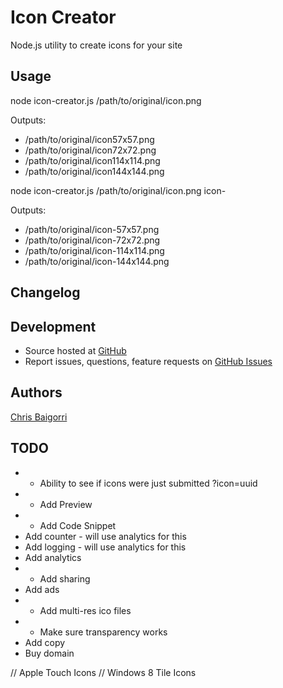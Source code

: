 # Icon Creator

Node.js utility to create icons for your site

## Usage

node icon-creator.js /path/to/original/icon.png

Outputs:
* /path/to/original/icon57x57.png
* /path/to/original/icon72x72.png
* /path/to/original/icon114x114.png
* /path/to/original/icon144x144.png


node icon-creator.js /path/to/original/icon.png icon-

Outputs:
* /path/to/original/icon-57x57.png
* /path/to/original/icon-72x72.png
* /path/to/original/icon-114x114.png
* /path/to/original/icon-144x144.png

## Changelog

## Development

- Source hosted at [GitHub](https://github.com/cbaigorri/icon-creator)
- Report issues, questions, feature requests on [GitHub Issues](https://github.com/cbaigorri/icon-creator/issues)

## Authors

[Chris Baigorri](https://github.com/cbaigorri)


## TODO
- * Ability to see if icons were just submitted ?icon=uuid
- * Add Preview
- * Add Code Snippet
- Add counter - will use analytics for this
- Add logging - will use analytics for this
- Add analytics
- * Add sharing
- Add ads
- * Add multi-res ico files
- * Make sure transparency works
- Add copy
- Buy domain




<link rel="shortcut icon" href="/favicon.ico" type="image/x-icon" />
<link rel="apple-touch-icon-precomposed" href="/apple-touch-icon-precomposed.png">
<link rel="apple-touch-icon-precomposed" sizes="72x72" href="/apple-touch-icon-72x72-precomposed.png">
<link rel="apple-touch-icon-precomposed" sizes="76x76" href="/apple-touch-icon-76x76-precomposed.png">
<link rel="apple-touch-icon-precomposed" sizes="114x114" href="/apple-touch-icon-114x114-precomposed.png">
<link rel="apple-touch-icon-precomposed" sizes="120x120" href="/apple-touch-icon-120x120-precomposed.png">
<link rel="apple-touch-icon-precomposed" sizes="144x144" href="/apple-touch-icon-144x144-precomposed.png">
<link rel="apple-touch-icon-precomposed" sizes="152x152" href="/apple-touch-icon-152x152-precomposed.png">
<meta name="msapplication-square70x70logo" content="smalltile.png" />
<meta name="msapplication-square150x150logo" content="/mediumtile.png" />
<meta name="msapplication-wide310x150logo" content="/widetile.png" />
<meta name="msapplication-square310x310logo" content="/largetile.png" />




<link rel="shortcut icon" href="/favicon.ico" type="image/x-icon" />
// Apple Touch Icons
<link rel="apple-touch-icon" href="/apple-touch-icon.png" />
<link rel="apple-touch-icon" sizes="57x57" href="/apple-touch-icon-57x57.png" />
<link rel="apple-touch-icon" sizes="72x72" href="/apple-touch-icon-72x72.png" />
<link rel="apple-touch-icon" sizes="114x114" href="/apple-touch-icon-114x114.png" />
<link rel="apple-touch-icon" sizes="144x144" href="/apple-touch-icon-144x144.png" />
<link rel="apple-touch-icon" sizes="57x57" href="/apple-touch-icon-60x60.png" />
<link rel="apple-touch-icon" sizes="72x72" href="/apple-touch-icon-120x120.png" />
<link rel="apple-touch-icon" sizes="114x114" href="/apple-touch-icon-76x76.png" />
<link rel="apple-touch-icon" sizes="144x144" href="/apple-touch-icon-152x152.png" />
// Windows 8 Tile Icons
<meta name="msapplication-square70x70logo" content="smalltile.png" />
<meta name="msapplication-square150x150logo" content="mediumtile.png" />
<meta name="msapplication-wide310x150logo" content="widetile.png" />
<meta name="msapplication-square310x310logo" content="largetile.png" />
